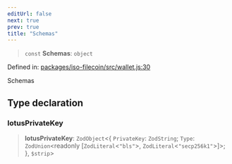 ```yaml
---
editUrl: false
next: true
prev: true
title: "Schemas"
---
```


> `const` **Schemas**: `object`

Defined in: [packages/iso-filecoin/src/wallet.js:30](https://github.com/hugomrdias/filecoin/blob/main/packages/iso-filecoin/src/wallet.js#L30)

Schemas

## Type declaration

### lotusPrivateKey

> **lotusPrivateKey**: `ZodObject`\<\{ `PrivateKey`: `ZodString`; `Type`: `ZodUnion`\<readonly \[`ZodLiteral`\<`"bls"`\>, `ZodLiteral`\<`"secp256k1"`\>\]\>; \}, `$strip`\>
